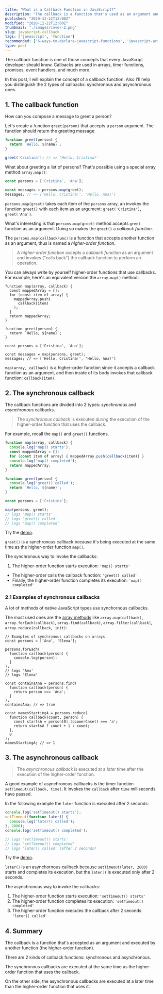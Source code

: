 ```yaml
---
title: "What is a Callback Function in JavaScript?"
description: "The callback is a function that's used as an argument and executed by another function (the higher-order function)."
published: "2020-12-22T12:00Z"
modified: "2020-12-22T12:00Z"
thumbnail: "./images/cover-2.png"
slug: javascript-callback
tags: ['javascript', 'function']
recommended: ['6-ways-to-declare-javascript-functions', 'javascript-arrow-functions']
type: post
---
```


The callback function is one of those concepts that every JavaScript developer should know. Callbacks are used in arrays, timer functions, promises, event handlers, and much more.    

In this post, I will explain the concept of a callback function. Also I'll help you distinguish the 2 types of callbacks: synchronous and asynchronous ones.  

## 1. The callback function

How can you compose a message to greet a person?  

Let's create a function `greet(person)` that accepts a `person` argument. The function should return the greeting message:

```javascript
function greet(person) {
  return `Hello, ${name}`;
}

greet('Cristina'); // => 'Hello, Cristina!'
```

What about greeting a list of persons? That's possible using a special array method  `array.map()`:

```javascript
const persons = ['Cristina', 'Ana'];

const messages = persons.map(greet);
messages; // => ['Hello, Cristina!', 'Hello, Ana!'] 
```

`persons.map(greet)` takes each item of the `persons` array, an invokes the function `greet()` with each item as an argument: `greet('Cristina')`, `greet('Ana')`.  

What's interesting is that `persons.map(greet)` method accepts `greet` function as an argument. Doing so makes the `greet()` a *callback function*.  

The `persons.map(callbackFunc)` is a function that accepts another function as an argument, thus is named a *higher-order function*.  

> A *higher-order function* accepts a *callback function* as an argument and invokes ("calls back") the callback function to perform an operation.  

You can always write  by yourself higher-order functions that use callbacks. For example, here's an equivalent version the `array.map()` method:

```javascript{5}
function map(array, callback) {
  const mappedArray = [];
  for (const item of array) { 
    mappedArray.push(
      callback(item)
    );
  }
  return mappedArray;
}

function greet(person) {
  return `Hello, ${name}`;
}

const persons = ['Cristina', 'Ana'];

const messages = map(persons, greet);
messages; // => ['Hello, Cristina!', 'Hello, Ana!'] 
```

`map(array, callback)` is a higher-order function since it accepts a callback function as an argument, and then inside of its body invokes that callback function: `callback(item)`.  

## 2. The synchronous callback

The callback functions are divided into 2 types: *synchronous* and *asynchronous* callbacks.  

> The *synchronous callback* is executed *during* the execution of the higher-order function that uses the callback.  

For example, recall the `map()` and `greet()` functions.  

```javascript
function map(array, callback) {
  console.log('map() starts');
  const mappedArray = [];
  for (const item of array) { mappedArray.push(callback(item)) }
  console.log('map() completed');
  return mappedArray;
}

function greet(person) {
  console.log('greet() called');
  return `Hello, ${name}`;
}

const persons = ['Cristina'];

map(persons, greet);
// logs 'map() starts'
// logs 'greet() called'
// logs 'map() completed'
```

Try the [demo](https://jsitor.com/MZVUzLzql).  

`greet()` is a synchronous callback because it's being executed at the same time as the higher-order function `map()`.  

The synchronous way to invoke the callbacks:  

1. The higher-order function starts execution: `'map() starts'`
* The higher-order calls the callback function: `'greet() called'`
* Finally, the higher-order function completes its execution: `'map() completed'`  

### 2.1 Examples of synchronous callbacks

A lot of methods of native JavaScript types use synchornous callbacks. 

The most used ones are the [array methods](/operations-on-arrays-javascript/) like `array.map(callback)`, `array.forEach(callback)`, `array.find(callback)`, `array.filter(callback)`, `array.reduce(callback, init)`:  

```javascript{5,13,20}
// Examples of synchronous callbacks on arrays
const persons = ['Ana', 'Elena'];

persons.forEach(
  function callback(person) {
    console.log(person);
  }
);
// logs 'Ana'
// logs 'Elena'

const containsAna = persons.find(
  function callback(person) {
    return person === 'Ana';
  }
);
containsAna; // => true

const namesStartingA = persons.reduce(
  function callback(count, person) {
    const startsA = person[0].toLowerCase() === 'a';
    return startsA ? count + 1 : count;
  }, 
  0
);
namesStartingA; // => 1
```

## 3. The asynchronous callback

> The *asynchronous callback* is executed at a *later* time after the execution of the higher-order function.  

A good example of asynchronous callbacks is the timer function `setTimeout(callback, time)`. It invokes the `callback` after `time` milliseconds have passed.  

In the following example the `later` function is executed after 2 seconds:

```javascript
console.log('setTimeout() starts');
setTimeout(function later() {
  console.log('later() called');
}, 2000);
console.log('setTimeout() completed');

// logs 'setTimeout() starts'
// logs 'setTimeout() completed'
// logs 'later() called' (after 2 seconds)
```

Try the [demo](https://jsitor.com/MhhozrnIj).  

`later()` is an asynchornous callback because `setTimeout(later, 2000)` starts and completes its execution, but the `later()` is executed only after 2 seconds.  

The asynchronous way to invoke the callbacks:

1. The higher-order function starts execution: `'setTimeout() starts'`
2. The higher-order function completes its execution: `'setTimeout() completed'`
3. The higher-order function executes the callback after 2 seconds: `'later() called'`

## 4. Summary

The callback is a function that's accepted as an argument and executed by another function (the higher-order function).  

There are 2 kinds of callback functions: synchronous and asynchronous.  

The synchronous callbacks are executed at the same time as the higher-order function that uses the callback. 

On the other side, the asynchronous callbacks are executed at a later time than the higher-order function that uses it.  